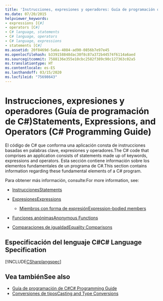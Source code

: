```yaml
---
title: 'Instrucciones, expresiones y operadores: Guía de programación de C#'
ms.date: 07/20/2015
helpviewer_keywords:
- expressions [C#]
- operators [C#]
- C# language, statements
- C# language, operators
- C# language, expressions
- statements [C#]
ms.assetid: 20f8469d-5a6a-4084-ad90-0856b7e97e45
ms.openlocfilehash: b339158848dac30f8c87a372b44574f6114a6aed
ms.sourcegitcommit: 7588136e355e10cbc2582f389c90c127363c02a5
ms.translationtype: HT
ms.contentlocale: es-ES
ms.lasthandoff: 03/15/2020
ms.locfileid: "75698643"
---
```

# <a name="statements-expressions-and-operators-c-programming-guide"></a><span data-ttu-id="43608-102">Instrucciones, expresiones y operadores (Guía de programación de C#)</span><span class="sxs-lookup"><span data-stu-id="43608-102">Statements, Expressions, and Operators (C# Programming Guide)</span></span>

<span data-ttu-id="43608-103">El código de C# que conforma una aplicación consta de instrucciones basadas en palabras clave, expresiones y operadores.</span><span class="sxs-lookup"><span data-stu-id="43608-103">The C# code that comprises an application consists of statements made up of keywords, expressions and operators.</span></span> <span data-ttu-id="43608-104">Esta sección contiene información sobre los elementos fundamentales de un programa de C#.</span><span class="sxs-lookup"><span data-stu-id="43608-104">This section contains information regarding these fundamental elements of a C# program.</span></span>

 <span data-ttu-id="43608-105">Para obtener más información, consulte:</span><span class="sxs-lookup"><span data-stu-id="43608-105">For more information, see:</span></span>

- [<span data-ttu-id="43608-106">Instrucciones</span><span class="sxs-lookup"><span data-stu-id="43608-106">Statements</span></span>](statements.md)

- [<span data-ttu-id="43608-107">Expresiones</span><span class="sxs-lookup"><span data-stu-id="43608-107">Expressions</span></span>](expressions.md)

  - [<span data-ttu-id="43608-108">Miembros con forma de expresión</span><span class="sxs-lookup"><span data-stu-id="43608-108">Expression-bodied members</span></span>](expression-bodied-members.md)

- [<span data-ttu-id="43608-109">Funciones anónimas</span><span class="sxs-lookup"><span data-stu-id="43608-109">Anonymous Functions</span></span>](anonymous-functions.md)

- [<span data-ttu-id="43608-110">Comparaciones de igualdad</span><span class="sxs-lookup"><span data-stu-id="43608-110">Equality Comparisons</span></span>](equality-comparisons.md)

## <a name="c-language-specification"></a><span data-ttu-id="43608-111">Especificación del lenguaje C#</span><span class="sxs-lookup"><span data-stu-id="43608-111">C# Language Specification</span></span>

[!INCLUDE[CSharplangspec](~/includes/csharplangspec-md.md)]

## <a name="see-also"></a><span data-ttu-id="43608-112">Vea también</span><span class="sxs-lookup"><span data-stu-id="43608-112">See also</span></span>

- [<span data-ttu-id="43608-113">Guía de programación de C#</span><span class="sxs-lookup"><span data-stu-id="43608-113">C# Programming Guide</span></span>](../index.md)
- [<span data-ttu-id="43608-114">Conversiones de tipos</span><span class="sxs-lookup"><span data-stu-id="43608-114">Casting and Type Conversions</span></span>](../types/casting-and-type-conversions.md)
